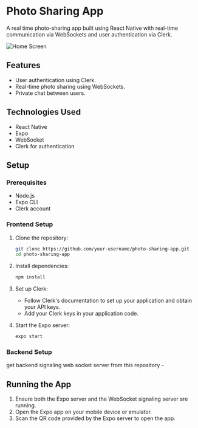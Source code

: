 # Photo Sharing App

A real time photo-sharing app built using React Native with real-time communication via WebSockets and user authentication via Clerk.

![Home Screen](./assets/home-screen.png)

## Features

- User authentication using Clerk.
- Real-time photo sharing using WebSockets.
- Private chat between users.

## Technologies Used

- React Native
- Expo
- WebSocket
- Clerk for authentication

## Setup

### Prerequisites

- Node.js
- Expo CLI
- Clerk account

### Frontend Setup

1. Clone the repository:
    ```bash
    git clone https://github.com/your-username/photo-sharing-app.git
    cd photo-sharing-app
    ```

2. Install dependencies:
    ```bash
    npm install
    ```

3. Set up Clerk:
    - Follow Clerk's documentation to set up your application and obtain your API keys.
    - Add your Clerk keys in your application code.

4. Start the Expo server:
    ```bash
    expo start
    ```

### Backend Setup

   get backend signaling web socket server from this repository - 

## Running the App

1. Ensure both the Expo server and the WebSocket signaling server are running.
2. Open the Expo app on your mobile device or emulator.
3. Scan the QR code provided by the Expo server to open the app.